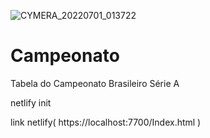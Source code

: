 ![CYMERA_20220701_013722](https://user-images.githubusercontent.com/105249309/176824360-0cf7cce3-a2c5-4df5-95eb-b7ec22a3cfbc.jpg)
# Campeonato
Tabela do Campeonato Brasileiro Série A

netlify init

link netlify( https://localhost:7700/Index.html )




